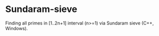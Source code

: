 # Sundaram-sieve
Finding all primes in [1..2n+1] interval (n>=1) via Sundaram sieve (C++, Windows).
